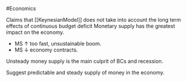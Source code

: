 #Economics 


Claims that [[KeynesianModel]] does not take into account the long term effects of continuous budget deficit 
Monetary supply has the greatest impact on the economy. 

- MS $\uparrow$ too fast, unsustainable boom.
- MS $\downarrow$ economy contracts.

Unsteady money supply is the main culprit of BCs and recession.

Suggest predictable and steady supply of money in the economy. 
